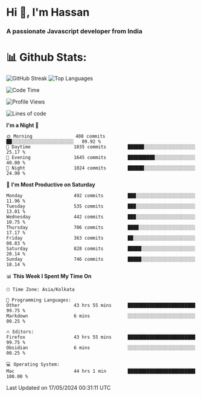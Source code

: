 # Hi 👋, I'm Hassan
### A passionate Javascript developer from India


# 📊 Github Stats:
![GitHub Streak](https://github-readme-streak-stats.herokuapp.com/?user=codeblooded47&theme=dracula&hide_border=false)
![Top Languages](https://github-readme-stats.vercel.app/api/top-langs/?username=codeblooded47&layout=compact&theme=dracula)



<!--START_SECTION:waka-->
![Code Time](http://img.shields.io/badge/Code%20Time-632%20hrs%2022%20mins-blue)

![Profile Views](http://img.shields.io/badge/Profile%20Views-0-blue)

![Lines of code](https://img.shields.io/badge/From%20Hello%20World%20I%27ve%20Written-23.5%20million%20lines%20of%20code-blue)

**I'm a Night 🦉** 

```text
🌞 Morning                408 commits         ██░░░░░░░░░░░░░░░░░░░░░░░   09.92 % 
🌆 Daytime                1035 commits        ██████░░░░░░░░░░░░░░░░░░░   25.17 % 
🌃 Evening                1645 commits        ██████████░░░░░░░░░░░░░░░   40.00 % 
🌙 Night                  1024 commits        ██████░░░░░░░░░░░░░░░░░░░   24.90 % 
```
📅 **I'm Most Productive on Saturday** 

```text
Monday                   492 commits         ███░░░░░░░░░░░░░░░░░░░░░░   11.96 % 
Tuesday                  535 commits         ███░░░░░░░░░░░░░░░░░░░░░░   13.01 % 
Wednesday                442 commits         ███░░░░░░░░░░░░░░░░░░░░░░   10.75 % 
Thursday                 706 commits         ████░░░░░░░░░░░░░░░░░░░░░   17.17 % 
Friday                   363 commits         ██░░░░░░░░░░░░░░░░░░░░░░░   08.83 % 
Saturday                 828 commits         █████░░░░░░░░░░░░░░░░░░░░   20.14 % 
Sunday                   746 commits         █████░░░░░░░░░░░░░░░░░░░░   18.14 % 
```


📊 **This Week I Spent My Time On** 

```text
🕑︎ Time Zone: Asia/Kolkata

💬 Programming Languages: 
Other                    43 hrs 55 mins      █████████████████████████   99.75 % 
Markdown                 6 mins              ░░░░░░░░░░░░░░░░░░░░░░░░░   00.25 % 

🔥 Editors: 
Firefox                  43 hrs 55 mins      █████████████████████████   99.75 % 
Obsidian                 6 mins              ░░░░░░░░░░░░░░░░░░░░░░░░░   00.25 % 

💻 Operating System: 
Mac                      44 hrs 1 min        █████████████████████████   100.00 % 
```


 Last Updated on 17/05/2024 00:31:11 UTC
<!--END_SECTION:waka-->

